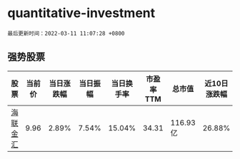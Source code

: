 # quantitative-investment

`最后更新时间：2022-03-11 11:07:28 +0800`

## 强势股票

|股票|当前价|当日涨跌幅|当日振幅|当日换手率|市盈率TTM|总市值|近10日涨跌幅|
|----|----|----|----|----|----|----|----|
|[海联金汇](https://xueqiu.com/S/SZ002537)|9.96|2.89%|7.54%|15.04%|34.31|116.93亿|26.88%|

